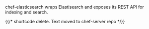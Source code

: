 chef-elasticsearch wraps Elastisearch and exposes its REST API for indexing and search.


{{/* shortcode delete. Text moved to chef-server repo */}}

